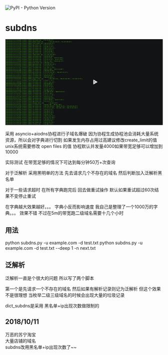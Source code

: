 
![PyPI - Python Version](https://img.shields.io/pypi/pyversions/Django.svg)
# subdns


[![asciicast](https://github.com/cuijianxiong/subdns/blob/master/2.png)](https://asciinema.org/a/199913)

采用 asyncio+aiodns协程进行子域名爆破
因为协程生成协程池会消耗大量系统资源，所以会对字典进行切割
如果发生内存占用过高建议修改create_limit的值
unix系统需要修改 open files 的值  协程默认并发量4000如果带宽足够可以增加到10000

实际测试  在带宽足够的情况下可达到每分钟50万+次查询

对于泛解析 采用黑明单的方法  先去请求几个不存在的域名  然后判断加入泛解析黑名单

对于一些请求超时  在所有字典跑完后  回去做重试操作
默认如果重试超过60次结果不变停止重试

在字典越大效果越好。。。
字典小反而影响速度   我自己是整理了一个1000万的字典。。。 
效果不错  不过在5m的带宽跑二级域名需要十几个小时


 用法
-------

python subdns.py -u example.com -d test.txt 
python subdns.py -u example.com -d test.txt  --deep 1 -n next.txt


泛解析
-------
泛解析一直是个很大的问题
所以写了两个脚本 

第一个是先请求一个不存在的域名 然后如果有解析记录则记为泛解析
但这个效果不是很理想  当枚举二级三级域名的时候会出现大量的垃圾记录

dict_subdns是采用 黑名单+ip出现次数做限制的


2018/10/11
------
万恶的苏宁淘宝   
大量店铺的域名  
subdns改用黑名单+ip出现次数了~~  
